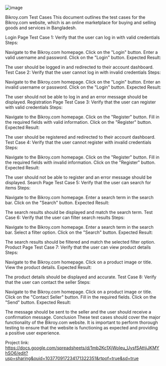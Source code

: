 
![image](https://user-images.githubusercontent.com/47789876/224380029-544a2251-5e9b-42e7-bb6c-7fcdd1491058.png)


Bikroy.com Test Cases
This document outlines the test cases for the Bikroy.com website, which is an online marketplace for buying and selling goods and services in Bangladesh.

Login Page
Test Case 1: Verify that the user can log in with valid credentials
Steps:

Navigate to the Bikroy.com homepage.
Click on the "Login" button.
Enter a valid username and password.
Click on the "Login" button.
Expected Result:

The user should be logged in and redirected to their account dashboard.
Test Case 2: Verify that the user cannot log in with invalid credentials
Steps:

Navigate to the Bikroy.com homepage.
Click on the "Login" button.
Enter an invalid username or password.
Click on the "Login" button.
Expected Result:

The user should not be able to log in and an error message should be displayed.
Registration Page
Test Case 3: Verify that the user can register with valid credentials
Steps:

Navigate to the Bikroy.com homepage.
Click on the "Register" button.
Fill in the required fields with valid information.
Click on the "Register" button.
Expected Result:

The user should be registered and redirected to their account dashboard.
Test Case 4: Verify that the user cannot register with invalid credentials
Steps:

Navigate to the Bikroy.com homepage.
Click on the "Register" button.
Fill in the required fields with invalid information.
Click on the "Register" button.
Expected Result:

The user should not be able to register and an error message should be displayed.
Search Page
Test Case 5: Verify that the user can search for items
Steps:

Navigate to the Bikroy.com homepage.
Enter a search term in the search bar.
Click on the "Search" button.
Expected Result:

The search results should be displayed and match the search term.
Test Case 6: Verify that the user can filter search results
Steps:

Navigate to the Bikroy.com homepage.
Enter a search term in the search bar.
Select a filter option.
Click on the "Search" button.
Expected Result:

The search results should be filtered and match the selected filter option.
Product Page
Test Case 7: Verify that the user can view product details
Steps:

Navigate to the Bikroy.com homepage.
Click on a product image or title.
View the product details.
Expected Result:

The product details should be displayed and accurate.
Test Case 8: Verify that the user can contact the seller
Steps:

Navigate to the Bikroy.com homepage.
Click on a product image or title.
Click on the "Contact Seller" button.
Fill in the required fields.
Click on the "Send" button.
Expected Result:

The message should be sent to the seller and the user should receive a confirmation message.
Conclusion
These test cases should cover the major functionality of the Bikroy.com website. It is important to perform thorough testing to ensure that the website is functioning as expected and providing a positive user experience.

Project link: https://docs.google.com/spreadsheets/d/1mb2Kc1XjWoIeu_UysfSAttjiJKMYhSO6/edit?usp=sharing&ouid=103770917234171322351&rtpof=true&sd=true
